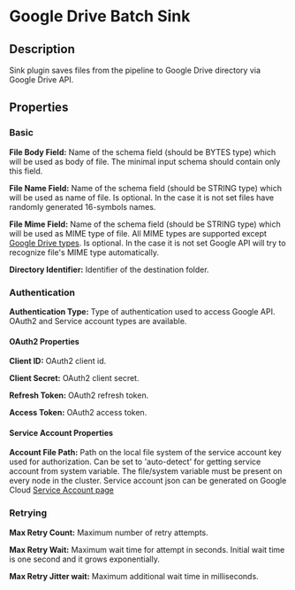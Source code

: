 # Google Drive Batch Sink


Description
-----------
Sink plugin saves files from the pipeline to Google Drive directory via Google Drive API.

Properties
----------

### Basic

**File Body Field:** Name of the schema field (should be BYTES type) which will be used as body of file.
The minimal input schema should contain only this field.

**File Name Field:** Name of the schema field (should be STRING type) which will be used as name of file. 
Is optional. In the case it is not set files have randomly generated 16-symbols names.

**File Mime Field:** Name of the schema field (should be STRING type) which will be used as MIME type of file. 
All MIME types are supported except [Google Drive types](https://developers.google.com/drive/api/v3/mime-types).
Is optional. In the case it is not set Google API will try to recognize file's MIME type automatically.

**Directory Identifier:** Identifier of the destination folder.

### Authentication

**Authentication Type:** Type of authentication used to access Google API. 
OAuth2 and Service account types are available.

#### OAuth2 Properties

**Client ID:** OAuth2 client id.

**Client Secret:** OAuth2 client secret.

**Refresh Token:** OAuth2 refresh token.

**Access Token:** OAuth2 access token.

#### Service Account Properties

**Account File Path:** Path on the local file system of the service account key used for authorization. 
Can be set to 'auto-detect' for getting service account from system variable.
The file/system variable must be present on every node in the cluster.
Service account json can be generated on Google Cloud 
[Service Account page](https://console.cloud.google.com/iam-admin/serviceaccounts)

### Retrying

**Max Retry Count:** Maximum number of retry attempts.

**Max Retry Wait:** Maximum wait time for attempt in seconds. Initial wait time is one second and it grows exponentially.

**Max Retry Jitter wait:** Maximum additional wait time in milliseconds.

